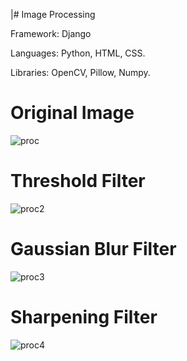 |# Image Processing

Framework: Django

Languages: Python, HTML, CSS.

Libraries: OpenCV, Pillow, Numpy.

# Original Image
![proc](https://user-images.githubusercontent.com/51179471/176018050-861ae1e1-6fb6-4dcd-8e6b-5be1570d00e2.jpg)

# Threshold Filter
<img width="auto" alt="proc2" src="https://user-images.githubusercontent.com/51179471/176017775-220f0245-029e-4de4-9c65-8017be3b78cf.png">

# Gaussian Blur Filter
![proc3](https://user-images.githubusercontent.com/51179471/176017472-0e1df7cd-889b-4b96-87df-ae630eaae10d.png)
# Sharpening Filter
![proc4](https://user-images.githubusercontent.com/51179471/176017242-60a4d44c-c8db-4503-bbb6-19d90ea07b4e.png)
